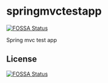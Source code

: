 # springmvctestapp
[![FOSSA Status](https://app.fossa.io/api/projects/git%2Bgithub.com%2Fsyam0000%2Fspringmvctestapp.svg?type=shield)](https://app.fossa.io/projects/git%2Bgithub.com%2Fsyam0000%2Fspringmvctestapp?ref=badge_shield)

Spring mvc test app 


## License
[![FOSSA Status](https://app.fossa.io/api/projects/git%2Bgithub.com%2Fsyam0000%2Fspringmvctestapp.svg?type=large)](https://app.fossa.io/projects/git%2Bgithub.com%2Fsyam0000%2Fspringmvctestapp?ref=badge_large)